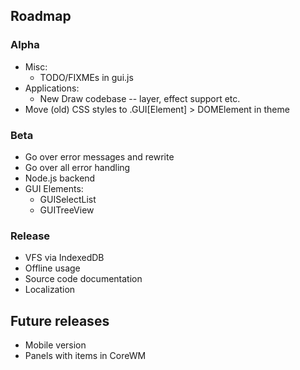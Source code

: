 
## Roadmap

### Alpha

* Misc:
  * TODO/FIXMEs in gui.js
* Applications:
  * New Draw codebase -- layer, effect support etc.
* Move (old) CSS styles to .GUI[Element] > DOMElement in theme

### Beta

* Go over error messages and rewrite
* Go over all error handling
* Node.js backend
* GUI Elements:
  * GUISelectList
  * GUITreeView

### Release

* VFS via IndexedDB
* Offline usage
* Source code documentation
* Localization

## Future releases
* Mobile version
* Panels with items in CoreWM
